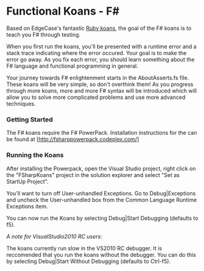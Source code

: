 # Functional Koans - F\#

Based on EdgeCase's fantastic [Ruby koans](http://github.com/edgecase/ruby_koans),
the goal of the F# koans is to teach you F# through testing.

When you first run the koans, you'll be presented with a runtime error and a
stack trace indicating where the error occured. Your goal is to make the
error go away. As you fix each error, you should learn something about
the F# language and functional programming in general.

Your journey towards F# enlightenment starts in the AboutAsserts.fs file. These
koans will be very simple, so don't overthink them! As you progress through
more koans, more and more F# syntax will be introduced which will allow
you to solve more complicated problems and use more advanced techniques.


### Getting Started

The F# koans require the F# PowerPack. Installation instructions for the
can be found at [http://fsharppowerpack.codeplex.com/]


### Running the Koans

After installing the Powerpack, open the Visual Studio project, right click on
the "FSharpKoans" project in the solution explorer and select 
"Set as StartUp Project".

You'll want to turn off User-unhandled Exceptions. Go to Debug|Exceptions and
uncheck the User-unhandled box from the Common Language Runtime Exceptions
item.

You can now run the Koans by selecting Debug|Start Debugging (defaults to f5).


*A note for VisualStudio2010 RC users:*

The koans currently run slow in the VS2010 RC debugger. It is
reccomended that you run the koans without the debugger. You can do this by
selecting Debug|Start Without Debugging (defaults to Ctrl-f5).